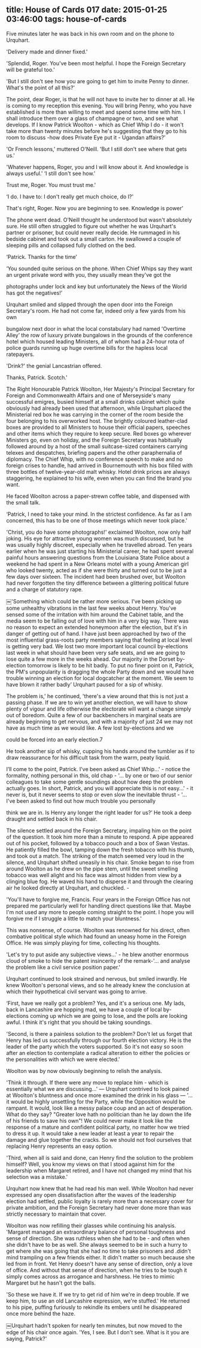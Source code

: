 title: House of Cards 017
date: 2015-01-25 03:46:00
tags: house-of-cards
---

Five minutes later he was back in his own room and on the phone to Urquhart.

'Delivery made and dinner fixed.'

'Splendid, Roger. You've been most helpful. I hope the Foreign Secretary will be grateful too.'

'But I still don't see how you are going to get him to invite Penny to dinner. What's the point of all this?'

The point, dear Roger, is that he will not have to invite her to dinner at all. He is coming to my reception this evening. You will bring Penny, who you have established is more than willing to meet and spend some time with him. I shall introduce them over a glass of champagne or two, and see what develops. If I know Patrick Woolton - which as Chief Whip I do - it won't take more than twenty minutes before he's suggesting that they go to his room to discuss -how does Private Eye put it - Ugandan affairs?'

'Or French lessons,' muttered O'Neill. 'But I still don't see where that gets us.'

'Whatever happens, Roger, you and I will know about it. And knowledge is always useful.' ‘I still don't see how.'

Trust me, Roger. You must trust me.'

‘I do. I have to: I don't really get much choice, do I?'

That's right, Roger. Now you are beginning to see. Knowledge is power’

The phone went dead. O'Neill thought he understood but wasn't absolutely sure. He still often struggled to figure out whether he was Urquhart's partner or prisoner, but could never really decide. He rummaged in his bedside cabinet and took out a small carton. He swallowed a couple of sleeping pills and collapsed fully clothed on the bed.

‘Patrick. Thanks for the time’

‘You sounded quite serious on the phone. When Chief Whips say they want an urgent private word with you, they usually mean they've got the

photographs under lock and key but unfortunately the News of the World has got the negatives!’

Urquhart smiled and slipped through the open door into the Foreign Secretary's room. He had not come far, indeed only a few yards from his own

bungalow next door in what the local constabulary had named 'Overtime Alley’ the row of luxury private bungalows in the grounds of the conference hotel which housed leading Ministers, all of whom had a 24-hour rota of police guards running up huge overtime bills for the hapless local ratepayers.

'Drink?' the genial Lancastrian offered.

Thanks, Patrick. Scotch.'

The Right Honourable Patrick Woolton, Her Majesty's Principal Secretary for Foreign and Commonwealth Affairs and one of Merseyside's many successful emigres, busied himself at a small drinks cabinet which quite obviously had already been used that afternoon, while Urquhart placed the Ministerial red box he was carrying in the corner of the room beside the four belonging to his overworked host. The brightly coloured leather-clad boxes are provided to all Ministers to house their official papers, speeches and other items which they require to keep secure. Red boxes go wherever Ministers go, even on holiday, and the Foreign Secretary was habitually followed around by a host of the small suitcase-sized containers carrying telexes and despatches, briefing papers and the other paraphernalia of diplomacy. The Chief Whip, with no conference speech to make and no foreign crises to handle, had arrived in Bournemouth with his box filled with three bottles of twelve-year-old malt whisky. Hotel drink prices are always staggering, he explained to his wife, even when you can find the brand you want.

He faced Woolton across a paper-strewn coffee table, and dispensed with the small talk.

‘Patrick, I need to take your mind. In the strictest confidence. As far as I am concerned, this has to be one of those meetings which never took place.'

'Christ, you do have some photographs!' exclaimed Woolton, now only half joking. His eye for attractive young women was much discussed, but he was usually highly discreet, especially when he travelled abroad. Ten years earlier when he was just starting his Ministerial career, he had spent several painful hours answering questions from the Louisiana State Police about a weekend he had spent in a New Orleans motel with a young American girl who looked twenty, acted as if she were thirty and turned out to be just a few days over sixteen. The incident had been brushed over, but Woolton had never forgotten the tiny difference between a glittering political future and a charge of statutory rape.

￼'Something which could be rather more serious. I've been picking up some unhealthy vibrations in the last few weeks about Henry. You've sensed some of the irritation with him around the Cabinet table, and the media seem to be falling out of love with him in a very big way. There was no reason to expect an extended honeymoon after the election, but it's in danger of getting out of hand. I have just been approached by two of the most influential grass-roots party members saying that feeling at local level is getting very bad. We lost two more important local council by-elections last week in what should have been very safe seats, and we are going to lose quite a few more in the weeks ahead. Our majority in the Dorset by- election tomorrow is likely to be hit badly. To put no finer point on it, Patrick, the PM's unpopularity is dragging the whole Party down and we would have trouble winning an election for local dogcatcher at the moment. We seem to have blown it rather badly’ Urquhart paused for a sip of whisky.

The problem is,' he continued, 'there's a view around that this is not just a passing phase. If we are to win yet another election, we will have to show plenty of vigour and life otherwise the electorate will want a change simply out of boredom. Quite a few of our backbenchers in marginal seats are already beginning to get nervous, and with a majority of just 24 we may not have as much time as we would like. A few lost by-elections and we

could be forced into an early election.7

He took another sip of whisky, cupping his hands around the tumbler as if to draw reassurance for his difficult task from the warm, peaty liquid.

I’ll come to the point, Patrick. I've been asked as Chief Whip...' - notice the formality, nothing personal in this, old chap - '... by one or two of our senior colleagues to take some gentle soundings about how deep the problem actually goes. In short, Patrick, and you will appreciate this is not easy...' - it never is, but it never seems to stop or even slow the inevitable thrust - '... I've been asked to find out how much trouble you personally

think we are in. Is Henry any longer the right leader for us?’ He took a deep draught and settled back in his chair.

The silence settled around the Foreign Secretary, impaling him on the point of the question. It took him more than a minute to respond. A pipe appeared out of his pocket, followed by a tobacco pouch and a box of Swan Vestas. He patiently filled the bowl, tamping down the fresh tobacco with his thumb, and took out a match. The striking of the match seemed very loud in the silence, and Urquhart shifted uneasily in his chair. Smoke began to rise from around Woolton as he drew on the pipe stem, until the sweet smelling tobacco was well alight and his face was almost hidden from view by a clinging blue fog. He waved his hand to disperse it and through the clearing air he looked directly at Urquhart, and chuckled. -

'You'll have to forgive me, Francis. Four years in the Foreign Office has not prepared me particularly well for handling direct questions like that. Maybe I'm not used any more to people coming straight to the point. I hope you will forgive me if I struggle a little to match your bluntness.'

This was nonsense, of course. Woolton was renowned for his direct, often combative political style which had found an uneasy home in the Foreign Office. He was simply playing for time, collecting his thoughts.

'Let's try to put aside any subjective views...' - he blew another enormous cloud of smoke to hide the patent insincerity of the remark-'... and analyse the problem like a civil service position paper.'

Urquhart continued to look strained and nervous, but smiled inwardly. He knew Woolton's personal views, and so he already knew the conclusion at which their hypothetical civil servant was going to arrive.

‘First, have we really got a problem? Yes, and it's a serious one. My lads, back in Lancashire are hopping mad, we have a couple of local by- elections coming up which we are going to lose, and the polls are looking awful. I think it's right that you should be taking soundings.

'Second, is there a painless solution to the problem? Don't let us forget that Henry has led us successfully through our fourth election victory. He is the leader of the party which the voters supported. So it's not easy so soon after an election to contemplate a radical alteration to either the policies or the personalities with which we were elected.'

Woolton was by now obviously beginning to relish the analysis.

'Think it through. If there were any move to replace him - which is essentially what we are discussing...' — Urquhart contrived to look pained at Woolton's bluntness and once more examined the drink in his glass — '... it would be highly unsettling for the Party, while the Opposition would be rampant. It would, look like a messy palace coup and an act of desperation. What do they say? "Greater love hath no politician than he lay down the life of his friends to save his own"! We could never make it look like the response of a mature and confident political party, no matter how we tried to dress it up. It would take a new leader at least a year to repair the damage and glue together the cracks. So we should not fool ourselves that replacing Henry represents an easy option.

'Third, when all is said and done, can Henry find the solution to the problem himself? Well, you know my views on that I stood against him for the leadership when Margaret retired, and I have not changed my mind that his selection was a mistake.'

Urquhart now knew that he had read his man well. While Woolton had never expressed any open dissatisfaction after the waves of the leadership election had settled, public loyalty is rarely more than a necessary cover for private ambition, and the Foreign Secretary had never done more than was strictly necessary to maintain that cover.

Woolton was now refilling their glasses while continuing his analysis. 'Margaret managed an extraordinary balance of personal toughness and sense of direction. She was ruthless when she had to be - and often when she didn't have to be as well. She always seemed to be in such a hurry to get where she was going that she had no time to take prisoners and .didn't mind trampling on a few friends either. It didn't matter so much because she led from in front. Yet Henry doesn't have any sense of direction, only a love of office. And without that sense of direction, when he tries to be tough it simply comes across as arrogance and harshness. He tries to mimic Margaret but he hasn't got the balls.

'So these we have it. If we try to get rid of him we're in deep trouble. If we keep him, to use an old Lancashire expression, we're stuffed.' He returned to his pipe, puffing furiously to rekindle its embers until he disappeared once more behind the haze.

￼Urquhart hadn't spoken for nearly ten minutes, but now moved to the edge of his chair once again. 'Yes, I see. But I don't see. What is it you are saying, Patrick?'

